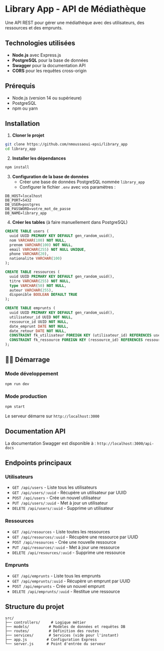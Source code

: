 # Library App - API de Médiathèque

Une API REST pour gérer une médiathèque avec des utilisateurs, des ressources et des emprunts.

## Technologies utilisées

- **Node.js** avec Express.js
- **PostgreSQL** pour la base de données
- **Swagger** pour la documentation API
- **CORS** pour les requêtes cross-origin

## Prérequis

- Node.js (version 14 ou supérieure)
- PostgreSQL
- npm ou yarn

## Installation

1. **Cloner le projet**

```bash
git clone https://github.com/nmoussaoui-epsi/library_app
cd library_app
```

2. **Installer les dépendances**

```bash
npm install
```

3. **Configuration de la base de données**
   - Créer une base de données PostgreSQL nommée `library_app`
   - Configurer le fichier `.env` avec vos paramètres :

```env
DB_HOST=localhost
DB_PORT=5432
DB_USER=postgres
DB_PASSWORD=votre_mot_de_passe
DB_NAME=library_app
```

4. **Créer les tables** (à faire manuellement dans PostgreSQL)

```sql
CREATE TABLE users (
  uuid UUID PRIMARY KEY DEFAULT gen_random_uuid(),
  nom VARCHAR(100) NOT NULL,
  prenom VARCHAR(100) NOT NULL,
  email VARCHAR(255) NOT NULL UNIQUE,
  phone VARCHAR(20),
  nationalite VARCHAR(100)
);

CREATE TABLE ressources (
  uuid UUID PRIMARY KEY DEFAULT gen_random_uuid(),
  titre VARCHAR(255) NOT NULL,
  type VARCHAR(50) NOT NULL,
  auteur VARCHAR(255),
  disponible BOOLEAN DEFAULT TRUE
);

CREATE TABLE emprunts (
  uuid UUID PRIMARY KEY DEFAULT gen_random_uuid(),
  utilisateur_id UUID NOT NULL,
  ressource_id UUID NOT NULL,
  date_emprunt DATE NOT NULL,
  date_retour DATE NOT NULL,
  CONSTRAINT fk_utilisateur FOREIGN KEY (utilisateur_id) REFERENCES users(uuid),
  CONSTRAINT fk_ressource FOREIGN KEY (ressource_id) REFERENCES ressources(uuid)
);
```

## 🏃‍♂️ Démarrage

### Mode développement

```bash
npm run dev
```

### Mode production

```bash
npm start
```

Le serveur démarre sur `http://localhost:3000`

## Documentation API

La documentation Swagger est disponible à : `http://localhost:3000/api-docs`

## Endpoints principaux

### Utilisateurs

- `GET /api/users` - Liste tous les utilisateurs
- `GET /api/users/:uuid` - Récupère un utilisateur par UUID
- `POST /api/users` - Crée un nouvel utilisateur
- `PUT /api/users/:uuid` - Met à jour un utilisateur
- `DELETE /api/users/:uuid` - Supprime un utilisateur

### Ressources

- `GET /api/resources` - Liste toutes les ressources
- `GET /api/resources/:uuid` - Récupère une ressource par UUID
- `POST /api/resources` - Crée une nouvelle ressource
- `PUT /api/resources/:uuid` - Met à jour une ressource
- `DELETE /api/resources/:uuid` - Supprime une ressource

### Emprunts

- `GET /api/emprunts` - Liste tous les emprunts
- `GET /api/emprunts/:uuid` - Récupère un emprunt par UUID
- `POST /api/emprunts` - Crée un nouvel emprunt
- `DELETE /api/emprunts/:uuid` - Restitue une ressource

## Structure du projet

```
src/
├── controllers/     # Logique métier
├── models/         # Modèles de données et requêtes DB
├── routes/         # Définition des routes
├── services/       # Services (vide pour l'instant)
├── app.js         # Configuration Express
└── server.js      # Point d'entrée du serveur
```
